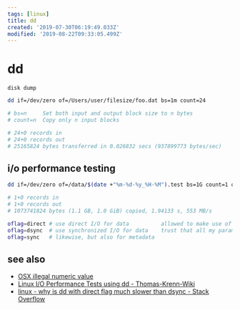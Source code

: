 ```yaml
---
tags: [linux]
title: dd
created: '2019-07-30T06:19:49.033Z'
modified: '2019-08-22T09:33:05.499Z'
---
```


# dd

`disk dump`

```sh
dd if=/dev/zero of=/Users/user/filesize/foo.dat bs=1m count=24

# bs=n     Set both input and output block size to n bytes
# count=n  Copy only n input blocks

# 24+0 records in
# 24+0 records out
# 25165824 bytes transferred in 0.026832 secs (937899773 bytes/sec)
```



## i/o performance testing

```sh
dd if=/dev/zero of=/data/$(date +"%m-%d-%y_%H-%M").test bs=1G count=1 oflag=direct

# 1+0 records in
# 1+0 records out
# 1073741824 bytes (1.1 GB, 1.0 GiB) copied, 1.94133 s, 553 MB/s
```

```sh
oflag=direct # use direct I/O for data          allowed to make use of kernel buffering (it just causes a flush+wait for completion periodically
oflag=dsync  # use synchronized I/O for data    trust that all my parameters are sensible and turn off as much kernel buffering as you can"
oflag=sync   # likewise, but also for metadata
```

## see also
- [OSX illegal numeric value](https://rendezvouswithpavan.wordpress.com/2015/06/16/dd-bs-illegal-numeric-value-error-on-mac-os-x/)
- [Linux I/O Performance Tests using dd - Thomas-Krenn-Wiki](https://www.thomas-krenn.com/en/wiki/Linux_I/O_Performance_Tests_using_dd)
- [linux - why is dd with direct flag much slower than dsync - Stack Overflow](https://stackoverflow.com/a/50882704/2087704)

